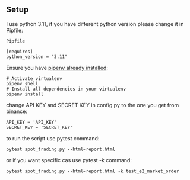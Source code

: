 ## Setup

I use python 3.11,  if you have different python version please change it in Pipfile:

```
Pipfile

[requires]
python_version = "3.11"
```

Ensure you have
[pipenv already installed](https://automationhacks.io/2020/07/12/how-to-manage-your-python-virtualenvs-with-pipenv/):

```
# Activate virtualenv
pipenv shell
# Install all dependencies in your virtualenv
pipenv install
```

change API KEY and SECRET KEY in config.py to the one you get from binance:
```
API_KEY = 'API_KEY'
SECRET_KEY = 'SECRET_KEY'
```

to run the script use pytest command:
```
pytest spot_trading.py --html=report.html
```

or if you want specific cas use pytest -k command:
```
pytest spot_trading.py --html=report.html -k test_e2_market_order
```